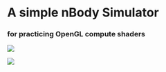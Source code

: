 A simple nBody Simulator
==================

### for practicing OpenGL compute shaders

![](galaxy.gif)

![](galaxy1.gif)